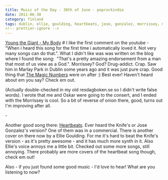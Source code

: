 ```yaml
---
title: Music of the Day - 30th of June - poprockindie
date: 2011-06-30
category: finland
tags: dublin, ellie, goulding, heartbeats, jose, gonzalez, morrissey, music, resdagboken, the knife, the magic numbers, young, the giant
<!-- prettier-ignore -->
---
```


[Young the Giant - My Body](vimeo.com/19738092‎ "on thepoprockindieblog") # I like the first comment on the youtube - "When i heard this﻿ song for the first time i automatically loved it. Not very many songs can do that.". What I didn't like was was written on the blog where I found the song:  "﻿That's a pretty amazing endorsement from a man that most of us view as a God.". Morrissey? God? Drug-addict. Crap. Saw him in Marlay Park in Dublin some years ago and it was just pure crap. Good thing that [The Magic Numbers](http://www.themagicnumbers.net/ ".net") were on after :) Best ever! Haven't heard about em you say? Check em out.

(Actually double-checked in my old resdagboken.se so I didn't write false words). I wrote that me and Oskar were going to the consert, and I ended with the Morrissey is cool. So a bit of reverse of onion there, good, turns out I'm improving after all.

\-

Another good song there: [Heartbeats](www.youtube.com/watch?v=VxEPKvVwyJM "heartbeats"). Ever heard the Knife's or Jose Gonzalez's version? One of them was in a commercial. There is another cover on there now by a ﻿Ellie Goulding. For me it's hard to beat the Knife's version - as it's pretty awesome - and it has much more synth in it. Also Ellie's voice annoys me a little bit. Checked out some more songs, still annoying. There probably are more covers of the heartbeat song though, check em out!

Also - if you just found some good music - I'd love to hear! What are you listening to now?

